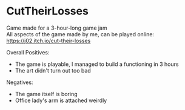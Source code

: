 # CutTheirLosses
Game made for a 3-hour-long game jam  
All aspects of the game made by me, can be played online: https://j02.itch.io/cut-their-losses

Overall Positives:
* The game is playable, I managed to build a functioning in 3 hours
* The art didn't turn out too bad

Negatives:
* The game itself is boring
* Office lady's arm is attached weirdly
